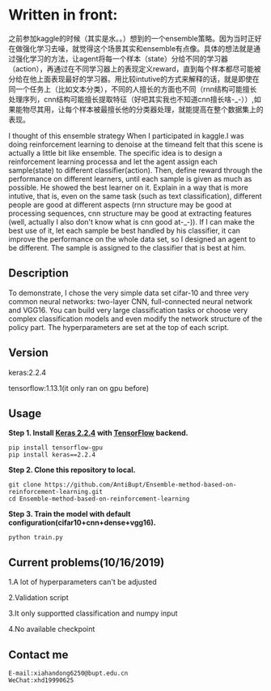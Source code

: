 # Written in front:
之前参加kaggle的时候（其实是水。。）想到的一个ensemble策略。因为当时正好在做强化学习去噪，就觉得这个场景其实和ensemble有点像。具体的想法就是通过强化学习的方法，让agent将每一个样本（state）分给不同的学习器（action），再通过在不同学习器上的表现定义reward，直到每个样本都尽可能被分给在他上面表现最好的学习器。用比较intutive的方式来解释的话，就是即使在同一个任务上（比如文本分类），不同的人擅长的方面也不同（rnn结构可能擅长处理序列，cnn结构可能擅长提取特征（好吧其实我也不知道cnn擅长啥-_-））,如果能物尽其用，让每个样本被最擅长他的分类器处理，就能提高在整个数据集上的表现。

I thought of this ensemble strategy When I participated in kaggle.I was doing reinforcement learning to denoise at the timeand felt that this scene is actually a little bit like ensemble. The specific idea is to design a reinforcement learning processa and let the agent assign each sample(state) to different classifier(action). Then, define reward through the performance on different learners, until each sample is given as much as possible. He showed the best learner on it. Explain in a way that is more intutive, that is, even on the same task (such as text classification), different people are good at different aspects (rnn structure may be good at processing sequences, cnn structure may be good at extracting features (well, actually I also don't know what is cnn good at-_-)). If I can make the best use of it, let each sample be best handled by his classifier, it can improve the performance on the whole data set, so I designed an agent to be different. The sample is assigned to the classifier that is best at him.
## Description
To demonstrate, I chose the very simple data set cifar-10 and three very common neural networks: two-layer CNN, full-connected neural network and VGG16. You can build very large classification tasks or choose very complex classification models and even modify the network structure of the policy part. The hyperparameters are set at the top of each script.
## Version
keras:2.2.4

tensorflow:1.13.1(it only ran on gpu before)
## Usage
**Step 1.
Install [Keras 2.2.4](https://github.com/fchollet/keras) 
with [TensorFlow](https://github.com/tensorflow/tensorflow) backend.**
```
pip install tensorflow-gpu
pip install keras==2.2.4
```

**Step 2. Clone this repository to local.**
```
git clone https://github.com/AntiBupt/Ensemble-method-based-on-reinforcement-learning.git
cd Ensemble-method-based-on-reinforcement-learning
```
**Step 3. Train the model with default configuration(cifar10+cnn+dense+vgg16).**
```
python train.py
```
## Current problems(10/16/2019)
1.A lot of hyperparameters can't be adjusted

2.Validation script

3.It only supportted classification and numpy input

4.No available checkpoint
## Contact me
```
E-mail:xiahandong6250@bupt.edu.cn
WeChat:xhd19990625
```
